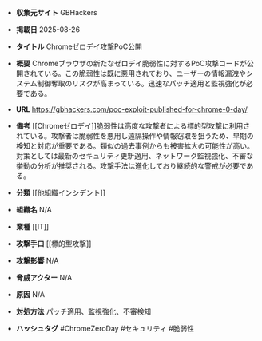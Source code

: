 - **収集元サイト**
GBHackers

- **掲載日**
2025-08-26

- **タイトル**
Chromeゼロデイ攻撃PoC公開

- **概要**
Chromeブラウザの新たなゼロデイ脆弱性に対するPoC攻撃コードが公開されている。この脆弱性は既に悪用されており、ユーザーの情報漏洩やシステム制御奪取のリスクが高まっている。迅速なパッチ適用と監視強化が必要である。

- **URL**
https://gbhackers.com/poc-exploit-published-for-chrome-0-day/

- **備考**
[[Chromeゼロデイ]]脆弱性は高度な攻撃者による標的型攻撃に利用されている。攻撃者は脆弱性を悪用し遠隔操作や情報窃取を狙うため、早期の検知と対応が重要である。類似の過去事例からも被害拡大の可能性が高い。対策としては最新のセキュリティ更新適用、ネットワーク監視強化、不審な挙動の分析が推奨される。攻撃手法は進化しており継続的な警戒が必要である。

- **分類**
[[他組織インシデント]]

- **組織名**
N/A

- **業種**
[[IT]]

- **攻撃手口**
[[標的型攻撃]]

- **攻撃影響**
N/A

- **脅威アクター**
N/A

- **原因**
N/A

- **対処方法**
パッチ適用、監視強化、不審検知

- **ハッシュタグ**
#ChromeZeroDay #セキュリティ #脆弱性
